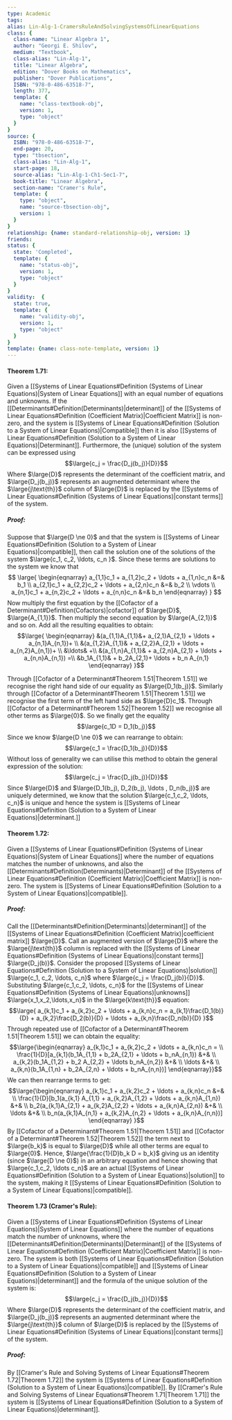 ```yaml
---
type: Academic
tags:
alias: Lin-Alg-1-CramersRuleAndSolvingSystemsOfLinearEquations
class: {
  class-name: "Linear Algebra 1",
  author: "Georgi E. Shilov",
  medium: "Textbook",
  class-alias: "Lin-Alg-1",
  title: "Linear Algebra",
  edition: "Dover Books on Mathematics",
  publisher: "Dover Publications",
  ISBN: "978-0-486-63518-7",
  length: 377,
  template: {
    name: "class-textbook-obj",
    version: 1,
    type: "object"
  }
}
source: {
  ISBN: "978-0-486-63518-7",
  end-page: 20,
  type: "tbsection",
  class-alias: "Lin-Alg-1",
  start-page: 18,
  source-alias: "Lin-Alg-1-Ch1-Sec1-7",
  book-title: "Linear Algebra",
  section-name: "Cramer's Rule",
  template: {
    type: "object",
    name: "source-tbsection-obj",
    version: 1
  }
}
relationship: {name: standard-relationship-obj, version: 1}
friends: 
status: {
  state: 'Completed',
  template: {
    name: "status-obj",
    version: 1,
    type: "object"
  }
}
validity:  {
  state: true,
  template: {
    name: "validity-obj",
    version: 1,
    type: "object"
  }
}
template: {name: class-note-template, version: 1}
---
```

#### Theorem 1.71: 
Given a [[Systems of Linear Equations#Definition (Systems of Linear Equations)|System of Linear Equations]] with an equal number of equations and unknowns. If the [[Determinants#Definition(Determinants)|determinant]] of the [[Systems of Linear Equations#Definition (Coefficient Matrix)|Coefficient Matrix]] is non-zero, and the system is [[Systems of Linear Equations#Definition (Solution to a System of Linear Equations)|Compatible]] then it is also [[Systems of Linear Equations#Definition (Solution to a System of Linear Equations)|Determinant]].
Furthermore, the (unique) solution of the system can be expressed using $$\large{c_j = \frac{D_j(b_j)}{D}}$$
Where $\large{D}$ represents the determinant of the coefficient matrix, and $\large{D_j(b_j)}$ represents an augmented determinant where the $\large{j\text{th}}$ column of $\large{D}$ is replaced by the [[Systems of Linear Equations#Definition (Systems of Linear Equations)|constant terms]] of the system.

##### Proof:
Suppose that $\large{D \ne 0}$ and that the system is [[Systems of Linear Equations#Definition (Solution to a System of Linear Equations)|compatible]], then call the solution one of the solutions of the system $\large{c_1, c_2, \ldots, c_n }$. 
Since these terms are solutions to the system we know that $$
\large{
\begin{eqnarray}
a_{1,1}c_1 + a_{1,2}c_2 + \ldots + a_{1,n}c_n &=& b_1 \\
a_{2,1}c_1 + a_{2,2}c_2 + \ldots + a_{2,n}c_n &=& b_2 \\ 
\vdots \\
a_{n,1}c_1 + a_{n,2}c_2 + \ldots + a_{n,n}c_n &=& b_n
\end{eqnarray}
}
$$
Now multiply the first equation by the [[Cofactor of a Determinant#Definition(Cofactors)|cofactor]] of $\large{D}$, $\large{A_{1,1}}$.
Then multiply the second equation by $\large{A_{2,1}}$ and so on. 
Add all the resulting equalities to obtain: 
$$\large{
\begin{eqnarray}
&(a_{1,1}A_{1,1}&+ a_{2,1}A_{2,1} + \ldots + a_{n,1}A_{n,1})+  \\
	&(a_{1,2}A_{1,1}& + a_{2,2}A_{2,1} + \ldots + a_{n,2}A_{n,1})+ \\
	 &\ldots& +\\   
	 &(a_{1,n}A_{1,1}& + a_{2,n}A_{2,1} + \ldots + a_{n,n}A_{n,1})  =\\ 
	 &b_1A_{1,1}& + b_2A_{2,1}+ \ldots + b_n A_{n,1}
\end{eqnarray}
}$$

Through [[Cofactor of a Determinant#Theorem 1.51|Theorem 1.51]] we recognise the right hand side of our equality as $\large{D_1(b_j)}$. Similarly through [[Cofactor of a Determinant#Theorem 1.51|Theorem 1.51]] we recognise the first term of the left hand side as $\large{D}c_1$. Through [[Cofactor of a Determinant#Theorem 1.52|Theorem 1.52]] we recognise all other terms as $\large{0}$. 
So we finally get the equality $$\large{c_1D = D_1(b_j)}$$Since we know $\large{D \ne 0}$ we can rearrange to obtain: $$\large{c_1 = \frac{D_1(b_j)}{D}}$$
Without loss of generality we can utilise this method to obtain the general expression of the solution: 
$$\large{c_j = \frac{D_j(b_j)}{D}}$$
Since $\large{D}$ and $\large{D_1(b_j), D_2(b_j), \ldots , D_n(b_j)}$ are uniquely determined, we know that the solution $\large{c_1,c_2, \ldots, c_n}$ is unique and hence the system is [[Systems of Linear Equations#Definition (Solution to a System of Linear Equations)|determinant.]] 

#### Theorem 1.72:
Given a [[Systems of Linear Equations#Definition (Systems of Linear Equations)|System of Linear Equations]] where the number of equations matches the number of unknowns, and also the [[Determinants#Definition(Determinants)|Determinant]] of the [[Systems of Linear Equations#Definition (Coefficient Matrix)|Coefficient Matrix]] is non-zero. The system is [[Systems of Linear Equations#Definition (Solution to a System of Linear Equations)|compatible]].

##### Proof: 
Call the [[Determinants#Definition(Determinants)|determinant]] of the [[Systems of Linear Equations#Definition (Coefficient Matrix)|coefficient matrix]] $\large{D}$. 
Call an augmented version of $\large{D}$ where the $\large{j\text{th}}$ column is replaced with the [[Systems of Linear Equations#Definition (Systems of Linear Equations)|constant terms]] $\large{D_j(b)}$. 
Consider the proposed [[Systems of Linear Equations#Definition (Solution to a System of Linear Equations)|solution]] $\large{c_1, c_2, \ldots, c_n}$ where $\large{c_j = \frac{D_j(b)}{D}}$. 
Substituting $\large{c_1,c_2, \ldots, c_n}$ for the [[Systems of Linear Equations#Definition (Systems of Linear Equations)|unknowns]] $\large{x_1,x_2,\ldots,x_n}$ in the $\large{k\text{th}}$ equation:
$$\large{
a_{k,1}c_1 + a_{k,2}c_2 + \ldots + a_{k,n}c_n = a_{k,1}\frac{D_1(b)}{D} + a_{k,2}\frac{D_2(b)}{D} + \ldots + a_{k,n}\frac{D_n(b)}{D}
}$$
Through repeated use of [[Cofactor of a Determinant#Theorem 1.51|Theorem 1.51]] we can obtain the equality: 
$$\large{\begin{eqnarray}
a_{k,1}c_1 + a_{k,2}c_2 + \ldots + a_{k,n}c_n = \\ \frac{1}{D}[a_{k,1}(b_1A_{1,1} + b_2A_{2,1} + \ldots +  b_nA_{n,1})  &+&  \\ a_{k,2}(b_1A_{1,2} + b_2 A_{2,2} + \ldots b_nA_{n,2}) &+&  \\ 
\ldots &+& \\ a_{k,n}(b_1A_{1,n} + b_2A_{2,n} + \ldots + b_nA_{n,n})] 
\end{eqnarray}}$$
We can then rearrange terms to get: 
$$\large{\begin{eqnarray}
a_{k,1}c_1 + a_{k,2}c_2 + \ldots + a_{k,n}c_n &=& \\
\frac{1}{D}[b_1(a_{k,1} A_{1,1} + a_{k,2}A_{1,2} + \ldots + a_{k,n}A_{1,n}) &+&  \\ 
b_2(a_{k,1}A_{2,1} + a_{k,2}A_{2,2} + \ldots + a_{k,n}A_{2,n}) &+& \\
\ldots &+& \\
b_n(a_{k,1}A_{n,1} + a_{k,2}A_{n,2} + \ldots + a_{k,n}A_{n,n})]
\end{eqnarray}
}$$
By [[Cofactor of a Determinant#Theorem 1.51|Theorem 1.51]] and [[Cofactor of a Determinant#Theorem 1.52|Theorem 1.52]] the term next to $\large{b_k}$ is equal to $\large{D}$ while all other terms are equal to $\large{0}$.
Hence, $\large{\frac{1}{D}b_k D = b_k}$ giving us an identity (since $\large{D \ne 0}$) in an arbitrary equation and hence showing that $\large{c_1,c_2, \ldots c_n}$ are an actual [[Systems of Linear Equations#Definition (Solution to a System of Linear Equations)|solution]] to the system, making it [[Systems of Linear Equations#Definition (Solution to a System of Linear Equations)|compatible]].

#### Theorem 1.73 (Cramer's Rule): 
Given a [[Systems of Linear Equations#Definition (Systems of Linear Equations)|System of Linear Equations]] where the number of equations match the number of unknowns, where the [[Determinants#Definition(Determinants)|Determinant]] of the [[Systems of Linear Equations#Definition (Coefficient Matrix)|Coefficient Matrix]] is non-zero. 
The system is both [[Systems of Linear Equations#Definition (Solution to a System of Linear Equations)|compatible]] and [[Systems of Linear Equations#Definition (Solution to a System of Linear Equations)|determinant]] and the formula of the unique solution of the system is: 
$$\large{c_j = \frac{D_j(b_j)}{D}}$$
Where $\large{D}$ represents the determinant of the coefficient matrix, and $\large{D_j(b_j)}$ represents an augmented determinant where the $\large{j\text{th}}$ column of $\large{D}$ is replaced by the [[Systems of Linear Equations#Definition (Systems of Linear Equations)|constant terms]] of the system.

##### Proof:
By [[Cramer's Rule and Solving Systems of Linear Equations#Theorem 1.72|Theorem 1.72]] the system is [[Systems of Linear Equations#Definition (Solution to a System of Linear Equations)|compatible]]. By [[Cramer's Rule and Solving Systems of Linear Equations#Theorem 1.71|Theorem 1.71]] the system is [[Systems of Linear Equations#Definition (Solution to a System of Linear Equations)|determinant]]. 

